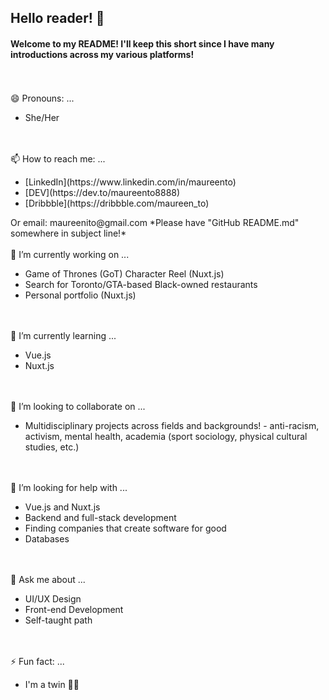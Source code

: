 ## Hello reader! 👋

<!--
**maureento8888/maureento8888** is a ✨ _special_ ✨ repository because its `README.md` (this file) appears on your GitHub profile. -->

#### Welcome to my README! I'll keep this short since I have many introductions across my various platforms!
<br>
<br>
😄 Pronouns: ...
<ul>
  <li>She/Her</li>
</ul>
<br>
<br>
📫 How to reach me: ...
<ul>
  <li>[LinkedIn](https://www.linkedin.com/in/maureento)</li>
  <li>[DEV](https://dev.to/maureento8888)</li>
  <li>[Dribbble](https://dribbble.com/maureen_to)</li>
</ul>
Or email: maureenito@gmail.com
*Please have "GitHub README.md" somewhere in subject line!*
<br>
<br>
🔭 I’m currently working on ...
<uL>
  <li>Game of Thrones (GoT) Character Reel (Nuxt.js)</li>
  <li>Search for Toronto/GTA-based Black-owned restaurants</li>
  <li>Personal portfolio (Nuxt.js)</li>
</ul>
<br>
<br>
🌱 I’m currently learning ...
<ul>
  <li>Vue.js</li>
  <li>Nuxt.js</li>
</ul>
<br>
<br>
👯 I’m looking to collaborate on ...
<ul>
  <li>
    Multidisciplinary projects across fields and backgrounds! - anti-racism, activism, mental health, academia (sport sociology, physical cultural studies, etc.)
  </li>
</ul>
<br>
<br>
🤔 I’m looking for help with ...
<ul>
  <li>Vue.js and Nuxt.js</li>
  <li>Backend and full-stack development</li>
  <li>Finding companies that create software for good</li>
  <li>Databases</li>
</ul>
<br>
<br>
💬 Ask me about ...
<ul>
  <li>UI/UX Design</li>
  <li>Front-end Development</li>
  <li>Self-taught path</li>
</ul>
<br>
<br>
⚡ Fun fact: ...
<ul>
  <li>I'm a twin 👯‍♀️</li>
</ul>
